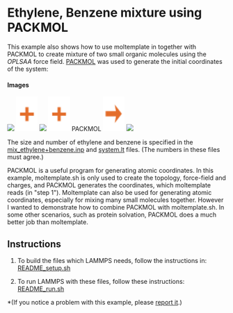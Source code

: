 Ethylene, Benzene mixture using PACKMOL
==============
This example also shows how to use moltemplate in together with PACKMOL to create mixture of two small organic molecules using the *OPLSAA* force field.  [PACKMOL](http://m3g.iqm.unicamp.br/packmol/home.shtml) was used to generate the initial coordinates of the system:


#### Images
<img src="images/ethylene.jpg" width=110> <img src="images/plus.svg" height=80>
<img src="images/benzene.jpg" width=110> <img src="images/plus.svg" height=80> PACKMOL <img src="images/rightarrow.svg" height=80> <img src="images/ethylene+benzene_box80x80x80_LR.jpg" width=200>


The size and number of ethylene and benzene is specified in the [mix_ethylene+benzene.inp](./packmol_files/mix_ethylene+benzene.inp) and [system.lt](./moltemplate_files/system.lt) files.  (The numbers in these files must agree.)
  
PACKMOL is a useful program for generating atomic coordinates.  In this example, moltemplate.sh is only used to create the topology, force-field and charges, and PACKMOL generates the coordinates, which moltemplate reads (in "step 1").  Moltemplate can also be used for generating atomic coordinates, especially for mixing many small molecules together.  However I wanted to demonstrate how to combine PACKMOL with moltemplate.sh.  In some other scenarios, such as protein solvation, PACKMOL does a much better job than moltemplate.

## Instructions

1) To build the files which LAMMPS needs, follow the instructions in:
[README_setup.sh](README_setup.sh)

2) To run LAMMPS with these files, follow these instructions:
[README_run.sh](README_run.sh)

*(If you notice a problem with this example, please [report it](../README.md).)
